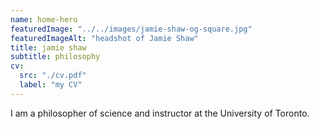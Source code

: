 ```yaml
---
name: home-hero
featuredImage: "../../images/jamie-shaw-og-square.jpg"
featuredImageAlt: "headshot of Jamie Shaw"
title: jamie shaw
subtitle: philosophy
cv:
  src: "./cv.pdf"
  label: "my CV"
---
```


I am a philosopher of science and instructor at the University of Toronto.
